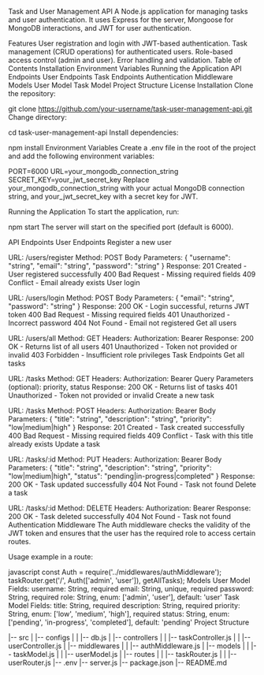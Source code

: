 Task and User Management API
A Node.js application for managing tasks and user authentication. It uses Express for the server, Mongoose for MongoDB interactions, and JWT for user authentication.

Features
User registration and login with JWT-based authentication.
Task management (CRUD operations) for authenticated users.
Role-based access control (admin and user).
Error handling and validation.
Table of Contents
Installation
Environment Variables
Running the Application
API Endpoints
User Endpoints
Task Endpoints
Authentication Middleware
Models
User Model
Task Model
Project Structure
License
Installation
Clone the repository:

git clone https://github.com/your-username/task-user-management-api.git
Change directory:

cd task-user-management-api
Install dependencies:

npm install
Environment Variables
Create a .env file in the root of the project and add the following environment variables:

PORT=6000
URL=your_mongodb_connection_string
SECRET_KEY=your_jwt_secret_key
Replace your_mongodb_connection_string with your actual MongoDB connection string, and your_jwt_secret_key with a secret key for JWT.

Running the Application
To start the application, run:

npm start
The server will start on the specified port (default is 6000).

API Endpoints
User Endpoints
Register a new user

URL: /users/register
Method: POST
Body Parameters:
{
  "username": "string",
  "email": "string",
  "password": "string"
}
Response:
201 Created - User registered successfully
400 Bad Request - Missing required fields
409 Conflict - Email already exists
User login

URL: /users/login
Method: POST
Body Parameters:
{
  "email": "string",
  "password": "string"
}
Response:
200 OK - Login successful, returns JWT token
400 Bad Request - Missing required fields
401 Unauthorized - Incorrect password
404 Not Found - Email not registered
Get all users

URL: /users/all
Method: GET
Headers: Authorization: Bearer <token>
Response:
200 OK - Returns list of all users
401 Unauthorized - Token not provided or invalid
403 Forbidden - Insufficient role privileges
Task Endpoints
Get all tasks

URL: /tasks
Method: GET
Headers: Authorization: Bearer <token>
Query Parameters (optional): priority, status
Response:
200 OK - Returns list of tasks
401 Unauthorized - Token not provided or invalid
Create a new task

URL: /tasks
Method: POST
Headers: Authorization: Bearer <token>
Body Parameters:
{
  "title": "string",
  "description": "string",
  "priority": "low|medium|high"
}
Response:
201 Created - Task created successfully
400 Bad Request - Missing required fields
409 Conflict - Task with this title already exists
Update a task

URL: /tasks/:id
Method: PUT
Headers: Authorization: Bearer <token>
Body Parameters:
{
  "title": "string",
  "description": "string",
  "priority": "low|medium|high",
  "status": "pending|in-progress|completed"
}
Response:
200 OK - Task updated successfully
404 Not Found - Task not found
Delete a task

URL: /tasks/:id
Method: DELETE
Headers: Authorization: Bearer <token>
Response:
200 OK - Task deleted successfully
404 Not Found - Task not found
Authentication Middleware
The Auth middleware checks the validity of the JWT token and ensures that the user has the required role to access certain routes.

Usage example in a route:

javascript
const Auth = require('../middlewares/authMiddleware');
taskRouter.get('/', Auth(['admin', 'user']), getAllTasks);
Models
User Model
Fields:
username: String, required
email: String, unique, required
password: String, required
role: String, enum: ['admin', 'user'], default: 'user'
Task Model
Fields:
title: String, required
description: String, required
priority: String, enum: ['low', 'medium', 'high'], required
status: String, enum: ['pending', 'in-progress', 'completed'], default: 'pending'
Project Structure

|-- src
|   |-- configs
|   |   |-- db.js
|   |-- controllers
|   |   |-- taskController.js
|   |   |-- userController.js
|   |-- middlewares
|   |   |-- authMiddleware.js
|   |-- models
|   |   |-- taskModel.js
|   |   |-- userModel.js
|   |-- routes
|   |   |-- taskRouter.js
|   |   |-- userRouter.js
|-- .env
|-- server.js
|-- package.json
|-- README.md
   
